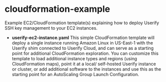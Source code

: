 # cloudformation-example

Example EC2/CloudFormation template(s) explaining how to deploy Userify SSH key management to your EC2 instances.

*   **userify-ec2-instance.yaml**
    This simple CloudFormation template will deploy a single instance running Amazon
    Linux in US-East-1 with the Userify shim connected to Userify Cloud, and can serve as a
    starting point for additional CloudFormation exploration. You can customize this template to
    load additional instance types and regions (using CloudFormation maps), point it at a local/
    self-hosted Userify instance or cluster, or add additional software to the instances and use
    this as the starting point for an AutoScaling Group Launch Configuration.
